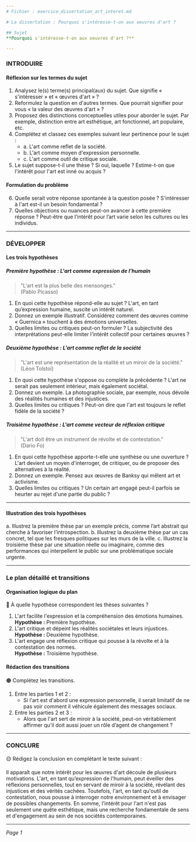 ```yaml
---
# Fichier : exercice_dissertation_art_interet.md

# La dissertation : Pourquoi s'intéresse-t-on aux oeuvres d'art ?

## Sujet
**Pourquoi s'intéresse-t-on aux oeuvres d'art ?**

---
```


### INTRODUIRE

#### Réflexion sur les termes du sujet

1. Analysez le(s) terme(s) principal(aux) du sujet. Que signifie « s'intéresser » et « œuvres d'art » ?
2. Reformulez la question en d'autres termes. Que pourrait signifier pour vous « la valeur des œuvres d'art » ?
3. Proposez des distinctions conceptuelles utiles pour aborder le sujet. Par exemple, distinction entre art esthétique, art fonctionnel, art populaire, etc.
4. Complétez et classez ces exemples suivant leur pertinence pour le sujet :
   - a. L'art comme reflet de la société.
   - b. L'art comme moyen d'expression personnelle.
   - c. L'art comme outil de critique sociale.
5. Le sujet suppose-t-il une thèse ? Si oui, laquelle ? Estime-t-on que l'intérêt pour l'art est inné ou acquis ?

#### Formulation du problème

6. Quelle serait votre réponse spontanée à la question posée ? S'intéresser à l'art est-il un besoin fondamental ?
7. Quelles objections ou nuances peut-on avancer à cette première réponse ? Peut-être que l’intérêt pour l’art varie selon les cultures ou les individus.

---

### DÉVELOPPER

#### Les trois hypothèses

##### Première hypothèse : L'art comme expression de l'humain

> "L'art est la plus belle des mensonges."  
> (Pablo Picasso)

1. En quoi cette hypothèse répond-elle au sujet ? L'art, en tant qu’expression humaine, suscite un intérêt naturel.
2. Donnez un exemple illustratif. Considérez comment des œuvres comme « Guernica » touchent à des émotions universelles.
3. Quelles limites ou critiques peut-on formuler ? La subjectivité des interprétations peut-elle limiter l'intérêt collectif pour certaines œuvres ?

##### Deuxième hypothèse : L'art comme reflet de la société

> "L'art est une représentation de la réalité et un miroir de la société."  
> (Léon Tolstoï)

1. En quoi cette hypothèse s'oppose ou complète la précédente ? L'art ne serait pas seulement intérieur, mais également sociétal.
2. Donnez un exemple. La photographie sociale, par exemple, nous dévoile des réalités humaines et des injustices.
3. Quelles limites ou critiques ? Peut-on dire que l'art est toujours le reflet fidèle de la société ? 

##### Troisième hypothèse : L'art comme vecteur de réflexion critique

> "L'art doit être un instrument de révolte et de contestation."  
> (Dario Fo)

1. En quoi cette hypothèse apporte-t-elle une synthèse ou une ouverture ? L'art devient un moyen d'interroger, de critiquer, ou de proposer des alternatives à la réalité.
2. Donnez un exemple. Pensez aux œuvres de Banksy qui mêlent art et activisme.
3. Quelles limites ou critiques ? Un certain art engagé peut-il parfois se heurter au rejet d'une partie du public ?

---

#### Illustration des trois hypothèses

a. Illustrez la première thèse par un exemple précis, comme l’art abstrait qui cherche à favoriser l’introspection.
b. Illustrez la deuxième thèse par un cas concret, tel que les fresques politiques sur les murs de la ville.
c. Illustrez la troisième thèse par une situation réelle ou imaginaire, comme des performances qui interpellent le public sur une problématique sociale urgente.

---

### Le plan détaillé et transitions

#### Organisation logique du plan

🔴 À quelle hypothèse correspondent les thèses suivantes ?

1. L'art facilite l'expression et la compréhension des émotions humaines.  
   **Hypothèse :** Première hypothèse.
2. L'art critique et dépeint les réalités sociétales et leurs injustices.  
   **Hypothèse :** Deuxième hypothèse.
3. L'art engage une réflexion critique qui pousse à la révolte et à la contestation des normes.  
   **Hypothèse :** Troisième hypothèse.

#### Rédaction des transitions

🟠 Complétez les transitions.

1. Entre les parties 1 et 2 :  
   - Si l'art est d'abord une expression personnelle, il serait limitatif de ne pas voir comment il véhicule également des messages sociaux.  
2. Entre les parties 2 et 3 :  
   - Alors que l'art sert de miroir à la société, peut-on véritablement affirmer qu'il doit aussi jouer un rôle d’agent de changement ?

---

### CONCLURE

🟡 Rédigez la conclusion en complétant le texte suivant :

Il apparaît que notre intérêt pour les œuvres d'art découle de plusieurs motivations. L'art, en tant qu’expression de l'humain, peut éveiller des réflexions personnelles, tout en servant de miroir à la société, révélant des injustices et des vérités cachées. Toutefois, l'art, en tant qu'outil de contestation, nous pousse à interroger notre environnement et à envisager de possibles changements. En somme, l'intérêt pour l'art n'est pas seulement une quête esthétique, mais une recherche fondamentale de sens et d'engagement au sein de nos sociétés contemporaines.

--- 

*Page 1*